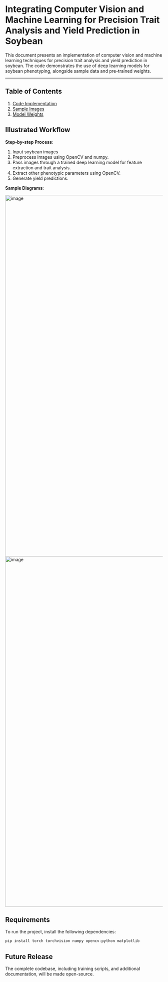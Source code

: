 # Integrating Computer Vision and Machine Learning for Precision Trait Analysis and Yield Prediction in Soybean

This document presents an implementation of computer vision and machine learning techniques for precision trait analysis and yield prediction in soybean. The code demonstrates the use of deep learning models for soybean phenotyping, alongside sample data and pre-trained weights.

---

## Table of Contents

1. [Code Implementation](https://github.com/fly2023me/Soybean_detection/blob/main/Code)
2. [Sample Images](https://github.com/fly2023me/Soybean_detection/tree/main/IMG)
3. [Model Weights](https://github.com/fly2023me/Soybean_detection/tree/main/weight)

## Illustrated Workflow

**Step-by-step Process**:
1. Input soybean images 
2. Preprocess images using OpenCV and numpy.
3. Pass images through a trained deep learning model for feature extraction and trait analysis.
4. Extract other phenotypic parameters using OpenCV.                       
5. Generate yield predictions.

**Sample Diagrams**:


<img width="1154" alt="image" src="https://github.com/user-attachments/assets/c9c90e27-e5f4-49eb-8cfe-2a84965f42a1" />
<img width="1120" alt="image" src="https://github.com/user-attachments/assets/13c87368-6152-44c9-a01a-877b4140fc7e" />


## Requirements

To run the project, install the following dependencies:

```bash
pip install torch torchvision numpy opencv-python matplotlib
```
## Future Release
The complete codebase, including training scripts, and additional documentation, will be made open-source. 
